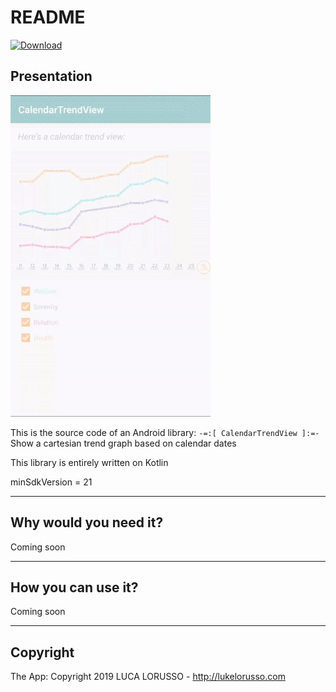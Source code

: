 # README #

[ ![Download](https://api.bintray.com/packages/lukelorusso/maven/com.lukelorusso:calendartrendview/images/download.svg?version=1.1.0) ](https://bintray.com/lukelorusso/maven/com.lukelorusso:calendartrendview/1.1.0/link)

## Presentation ##

![Demo](demo.gif)

This is the source code of an Android library: `-=:[ CalendarTrendView ]:=-`  
Show a cartesian trend graph based on calendar dates

This library is entirely written on Kotlin

minSdkVersion = 21

- - -

## Why would you need it? ##

Coming soon  

- - -

## How you can use it? ##

Coming soon  

- - -

## Copyright ##

The App: Copyright 2019 LUCA LORUSSO - http://lukelorusso.com  
